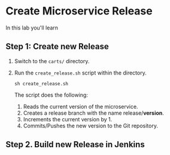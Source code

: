 # Create Microservice Release

In this lab you'll learn 

## Step 1: Create new Release

1. Switch to the `carts/` directory.

1. Run the `create_release.sh` script within the directory.
    ```
    sh create_release.sh
    ```

    The script does the following:
    1. Reads the current version of the microservice.
    1. Creates a release branch with the name release/**version**.
    1. Increments the current version by 1. 
    1. Commits/Pushes the new version to the Git repository.

## Step 2. Build new Release in Jenkins
